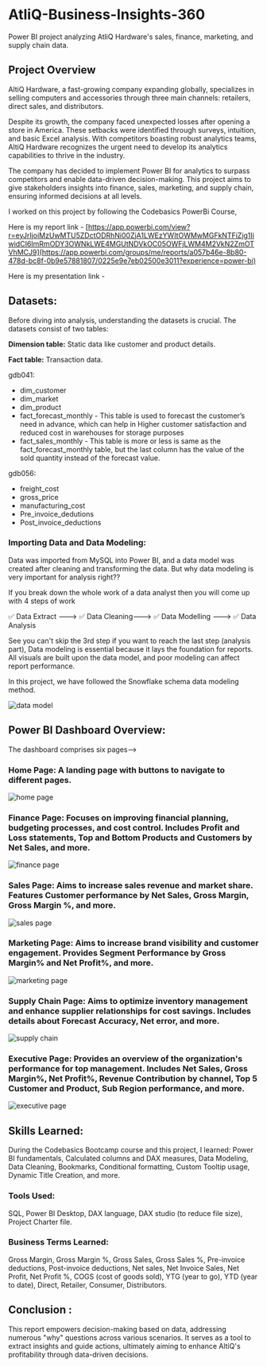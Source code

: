 # AtliQ-Business-Insights-360
Power BI project analyzing AtliQ Hardware's sales, finance, marketing, and supply chain data.

## Project Overview

AltiQ Hardware, a fast-growing company expanding globally, specializes in selling computers and accessories through three main channels: retailers, direct sales, and distributors.

Despite its growth, the company faced unexpected losses after opening a store in America. These setbacks were identified through surveys, intuition, and basic Excel analysis. With competitors boasting robust analytics teams, AltiQ Hardware recognizes the urgent need to develop its analytics capabilities to thrive in the industry.

The company has decided to implement Power BI for analytics to surpass competitors and enable data-driven decision-making. This project aims to give stakeholders insights into finance, sales, marketing, and supply chain, ensuring informed decisions at all levels.

I worked on this project by following the Codebasics PowerBi Course, 

Here is my report link - [https://app.powerbi.com/view?r=eyJrIjoiMzUwMTU5ZDctODRhNi00ZjA1LWEzYWItOWMwMGFkNTFiZjg1IiwidCI6ImRmODY3OWNkLWE4MGUtNDVkOC05OWFjLWM4M2VkN2ZmOTVhMCJ9](https://app.powerbi.com/groups/me/reports/a057b46e-8b80-478d-bc8f-0b9e57881807/0225e9e7eb02500e3011?experience=power-bi)


Here is my presentation link -

## Datasets:

Before diving into analysis, understanding the datasets is crucial. The datasets consist of two tables:

**Dimension table:** Static data like customer and product details.

**Fact table:** Transaction data.

gdb041:
* dim_customer
* dim_market
* dim_product
* fact_forecast_monthly - This table is used to forecast the customer’s need in advance, which can help in Higher customer satisfaction and reduced cost in warehouses for storage purposes
* fact_sales_monthly - This table is more or less is same as the fact_forecast_monthly table, but the last column has the value of the sold quantity instead of the forecast value.

gdb056:
* freight_cost
* gross_price
* manufacturing_cost
* Pre_invoice_dedutions
* Post_invoice_deductions


### Importing Data and Data Modeling:

Data was imported from MySQL into Power BI, and a data model was created after cleaning and transforming the data. But why data modeling is very important for analysis right??

If you break down the whole work of a data analyst then you will come up with 4 steps of work 

✅ Data Extract ---> ✅ Data Cleaning---> ✅ Data Modelling ---> ✅ Data Analysis

See you can't skip the 3rd step if you want to reach the last step (analysis part), 
Data modeling is essential because it lays the foundation for reports. All visuals are built upon the data model, and poor modeling can affect report performance.

In this project, we have followed the Snowflake schema data modeling method. 


![data model](https://github.com/Akashsingh1916/Business-Insights-360/assets/146354971/2285afcc-e8f4-4b94-abae-ea1d89e6cba9)


## Power BI Dashboard Overview:

The dashboard comprises six pages-->

### Home Page: A landing page with buttons to navigate to different pages.

![home page](https://github.com/Akashsingh1916/Business-Insights-360/assets/146354971/6e2f5d22-f8e6-45a5-816f-bf494b123766)


### Finance Page: Focuses on improving financial planning, budgeting processes, and cost control. Includes Profit and Loss statements, Top and Bottom Products and Customers by Net Sales, and more.

![finance page](https://github.com/Akashsingh1916/Business-Insights-360/assets/146354971/9a5fed55-40fa-471a-a9ef-762870c0bc7a)


### Sales Page: Aims to increase sales revenue and market share. Features Customer performance by Net Sales, Gross Margin, Gross Margin %, and more.

![sales page](https://github.com/Akashsingh1916/Business-Insights-360/assets/146354971/4a1ca097-8c59-4c4d-b5bf-7e9fa5ab3aef)


### Marketing Page: Aims to increase brand visibility and customer engagement. Provides Segment Performance by Gross Margin% and Net Profit%, and more.

![marketing page](https://github.com/Akashsingh1916/Business-Insights-360/assets/146354971/822ac56d-6d9d-494e-88fd-e81ec23df0a2)


### Supply Chain Page: Aims to optimize inventory management and enhance supplier relationships for cost savings. Includes details about Forecast Accuracy, Net error, and more.

![supply chain](https://github.com/Akashsingh1916/Business-Insights-360/assets/146354971/2ac6c4f5-2b34-45f4-94fe-a0cea0b3627c)


### Executive Page: Provides an overview of the organization's performance for top management. Includes Net Sales, Gross Margin%, Net Profit%, Revenue Contribution by channel, Top 5 Customer and Product, Sub Region performance, and more.

![executive page](https://github.com/Akashsingh1916/Business-Insights-360/assets/146354971/cff56379-243d-4e2e-96e5-e21e1624de3f)


## Skills Learned:

During the Codebasics Bootcamp course and this project, I learned:
Power BI fundamentals,
Calculated columns and DAX measures,
Data Modeling, Data Cleaning, Bookmarks, Conditional formatting,
Custom Tooltip usage, Dynamic Title Creation, and more.

### Tools Used:

SQL, Power BI Desktop, DAX language, DAX studio (to reduce file size), Project Charter file.

### Business Terms Learned:

Gross Margin, Gross Margin %, Gross Sales, Gross Sales %, Pre-invoice deductions, Post-invoice deductions, Net sales, Net Invoice Sales, Net Profit, Net Profit %, COGS (cost of goods sold), YTG (year to go), YTD (year to date), Direct, Retailer, Consumer, Distributors.

## Conclusion :

This report empowers decision-making based on data, addressing numerous "why" questions across various scenarios. It serves as a tool to extract insights and guide actions, ultimately aiming to enhance AltiQ's profitability through data-driven decisions.
